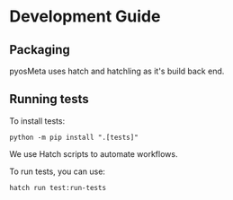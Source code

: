 # Development Guide

## Packaging

pyosMeta uses hatch and hatchling as it's build back end.

## Running tests

To install tests:

`python -m pip install ".[tests]"`

We use Hatch scripts to automate workflows.

To run tests, you can use:

`hatch run test:run-tests`
